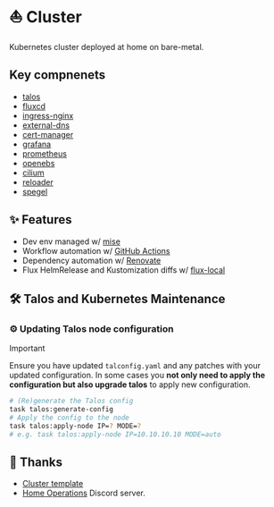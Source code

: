 # ⛵ Cluster

 Kubernetes cluster deployed at home on bare-metal.

## Key compnenets

- [talos](https://www.talos.dev/)
- [fluxcd](https://fluxcd.io/) 
- [ingress-nginx](https://github.com/kubernetes/ingress-nginx)
- [external-dns](https://github.com/kubernetes-sigs/external-dns)
- [cert-manager](https://cert-manager.io/)
- [grafana](https://grafana.com/)
- [prometheus](https://prometheus.io/)
- [openebs](https://openebs.io/)
- [cilium](https://cilium.io/)
- [reloader](https://github.com/stakater/Reloader)
- [spegel](https://spegel.dev/)

## ✨ Features

- Dev env managed w/ [mise](https://mise.jdx.dev/)
- Workflow automation w/ [GitHub Actions](https://github.com/features/actions)
- Dependency automation w/ [Renovate](https://www.mend.io/renovate)
- Flux HelmRelease and Kustomization diffs w/ [flux-local](https://github.com/allenporter/flux-local)

## 🛠️ Talos and Kubernetes Maintenance

### ⚙️ Updating Talos node configuration

> [!IMPORTANT]
> Ensure you have updated `talconfig.yaml` and any patches with your updated configuration. In some cases you **not only need to apply the configuration but also upgrade talos** to apply new configuration.

```sh
# (Re)generate the Talos config
task talos:generate-config
# Apply the config to the node
task talos:apply-node IP=? MODE=?
# e.g. task talos:apply-node IP=10.10.10.10 MODE=auto
```


## 🤝 Thanks

- [Cluster template](https://github.com/onedr0p/cluster-template/)
- [Home Operations](https://discord.gg/home-operations) Discord server.
